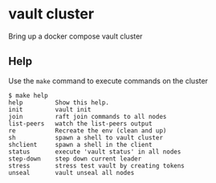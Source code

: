 # vault cluster

Bring up a docker compose vault cluster


## Help

Use the `make` command to execute commands on the cluster

```
$ make help
help         Show this help.
init         vault init
join         raft join commands to all nodes
list-peers   watch the list-peers output
re           Recreate the env (clean and up)
sh           spawn a shell to vault cluster
shclient     spawn a shell in the client 
status       execute 'vault status' in all nodes
step-down    step down current leader
stress       stress test vault by creating tokens
unseal       vault unseal all nodes
```
